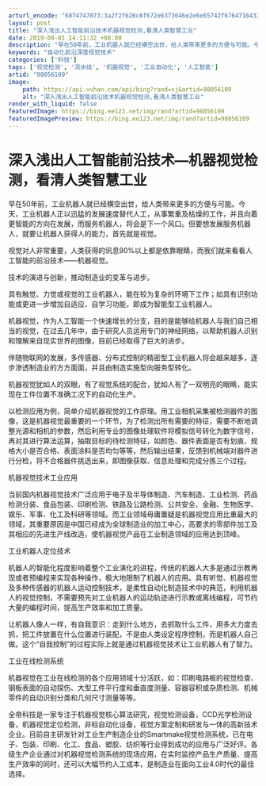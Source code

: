 ```yaml
---
arturl_encode: "6874747073:3a2f2f626c6f672e6373646e2e6e65742f6764716432303139:2f61727469636c652f64657461696c732f3938303536313039"
layout: post
title: "深入浅出人工智能前沿技术机器视觉检测,看清人类智慧工业"
date: 2019-08-01 14:11:32 +08:00
description: "早在50年前，工业机器人就已经横空出世，给人类带来更多的方便与可能。今天，工业机器人正以迅猛的发展速"
keywords: "自动化前沿深度视觉技术"
categories: ['科技']
tags: ['视觉检测', '流水线', '机器视觉', '工业自动化', '人工智能']
artid: "98056109"
image:
    path: https://api.vvhan.com/api/bing?rand=sj&artid=98056109
    alt: "深入浅出人工智能前沿技术机器视觉检测,看清人类智慧工业"
render_with_liquid: false
featuredImage: https://bing.ee123.net/img/rand?artid=98056109
featuredImagePreview: https://bing.ee123.net/img/rand?artid=98056109
---
```


# 深入浅出人工智能前沿技术—机器视觉检测，看清人类智慧工业

早在50年前，工业机器人就已经横空出世，给人类带来更多的方便与可能。今天，工业机器人正以迅猛的发展速度替代人工，从事繁重及枯燥的工作，并且向着更智能的方向在发展，而服务机器人，将会是下一个风口。但要想发展服务机器人，就要让机器人获得人的能力，首先就是视觉。

视觉对人非常重要，人类获得的讯息90%以上都是依靠眼睛，而我们就来看看人工智能的前沿技术——机器视觉。

技术的演进与创新，推动制造业的变革与进步。

具有触觉、力觉或视觉的工业机器人，能在较为复杂的环境下工作；如具有识别功能或更进一步增加自适应、自学习功能，即成为智能型工业机器人。

机器视觉，作为人工智能一个快速增长的分支，目的是能够给机器人与我们自己相当的视觉，在过去几年中，由于研究人员运用专门的神经网络，以帮助机器人识别和理解来自现实世界的图像，目前已经取得了巨大的进步。

伴随物联网的发展，多传感器、分布式控制的精密型工业机器人将会越来越多，逐步渗透制造业的方方面面，并且由制造实施型向服务型转化。

机器视觉犹如人的双眼，有了视觉系统的配合，犹如人有了一双明亮的眼睛，能实现在工件位置不准确工况下的自动化生产。

以检测应用为例，简单介绍机器视觉的工作原理。用工业相机采集被检测器件的图像，这是机器视觉最重要的一个环节，为了检测出所有需要的特征，需要不断地调整光源和相机的参数，然后利用专业的图像处理软件将模拟信号转化为数字信号，再对其进行算法运算，抽取目标的待检测特征，如颜色、器件表面是否有划痕、规格大小是否合格、表面涂料是否均匀等等，然后输出结果，反馈到机械端对器件进行分检，将不合格器件挑选出来，即图像获取、信息处理和完成分拣三个过程。

机器视觉技术工业应用

当前国内机器视觉技术广泛应用于电子及半导体制造、汽车制造、工业检测、药品检测分装、食品包装、印刷检测、铁路及公路检测、公共安全、金融、生物医学、娱乐、军事、化工及科研等领域。而工业领域毋庸置疑是机器视觉应用比重最大的领域，其重要原因是中国已经成为全球制造业的加工中心，高要求的零部件加工及其相应的先进生产线改造，使机器视觉产品在工业制造领域的应用达到顶峰。

工业机器人定位技术

机器人的智能化程度影响着整个工业演化的进程，传统的机器人大多是通过示教再现或者预编程来实现各种操作，极大地限制了机器人的应用。具有听觉、机器视觉及多种传感器的机器人运动控制技术，是柔性自动化制造技术中的典范，利用机器人的视觉控制，不需要预先对工业机器人的运动轨迹进行示教或离线编程，可节约大量的编程时间，提高生产效率和加工质量。

让机器人像人一样，有自我意识：走到什么地方，去抓取什么工件，用多大力度去抓，把工件放置在什么位置进行装配，不是由人类设定程序控制，而是机器人自己做。这个“自我控制”的过程实际上就是通过机器视觉技术让工业机器人有了智力。

工业在线检测系统

机器视觉在工业在线检测的各个应用领域十分活跃，如：印刷电路板的视觉检查、钢板表面的自动探伤、大型工件平行度和垂直度测量、容器容积或杂质检测、机械零件的自动识别分类和几何尺寸测量等等。

全帝科技是一家专注于机器视觉核心算法研究，视觉检测设备，CCD光学检测设备，机器视觉定位检测，非标自动化设备，视觉方案定制和研发与一体的高新技术企业。目前自主研发针对工业生产制造企业的Smartmake视觉检测系统，已在电子、包装、印刷、化工、食品、塑胶、纺织等行业得到成功的应用与广泛好评。各级生产企业通过对机器视觉检测系统的现场应用，在实时监控产品生产质量、提高生产效率的同时，还可以大幅节约人工成本，是制造业在面向工业4.0时代的最佳选择。